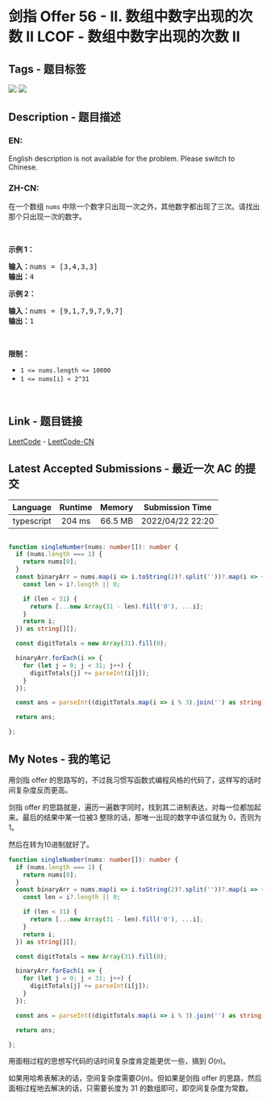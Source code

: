 
# 剑指 Offer 56 - II. 数组中数字出现的次数 II LCOF - 数组中数字出现的次数 II

## Tags - 题目标签

 <img src="https://img.shields.io/badge/Bit Manipulation-位运算-blue.svg">   <img src="https://img.shields.io/badge/Array-数组-blue.svg">  


## Description - 题目描述

### EN:
<p>English description is not available for the problem. Please switch to Chinese.</p>


### ZH-CN:
<p>在一个数组 <code>nums</code> 中除一个数字只出现一次之外，其他数字都出现了三次。请找出那个只出现一次的数字。</p>

<p>&nbsp;</p>

<p><strong>示例 1：</strong></p>

<pre><strong>输入：</strong>nums = [3,4,3,3]
<strong>输出：</strong>4
</pre>

<p><strong>示例 2：</strong></p>

<pre><strong>输入：</strong>nums = [9,1,7,9,7,9,7]
<strong>输出：</strong>1</pre>

<p>&nbsp;</p>

<p><strong>限制：</strong></p>

<ul>
	<li><code>1 &lt;= nums.length &lt;= 10000</code></li>
	<li><code>1 &lt;= nums[i] &lt; 2^31</code></li>
</ul>

<p>&nbsp;</p>



## Link - 题目链接

[LeetCode](https://leetcode.com/problems/shu-zu-zhong-shu-zi-chu-xian-de-ci-shu-ii-lcof/description/)  -  [LeetCode-CN](https://leetcode.cn/problems/shu-zu-zhong-shu-zi-chu-xian-de-ci-shu-ii-lcof/description/)
## Latest Accepted Submissions - 最近一次 AC 的提交


| Language | Runtime | Memory | Submission Time |
|:---:|:---:|:---:|:---:|
| typescript  | 204 ms | 66.5 MB | 2022/04/22 22:20 |

```typescript

function singleNumber(nums: number[]): number {
  if (nums.length === 1) {
    return nums[0];
  }
  const binaryArr = nums.map(i => i.toString(2)?.split(''))?.map(i => {
    const len = i?.length || 0;

    if (len < 31) {
      return [...new Array(31 - len).fill('0'), ...i];
    }
    return i;
  }) as string[][];

  const digitTotals = new Array(31).fill(0);

  binaryArr.forEach(i => {
    for (let j = 0; j < 31; j++) {
      digitTotals[j] += parseInt(i[j]);
    }
  });

  const ans = parseInt((digitTotals.map(i => i % 3).join('') as string), 2);

  return ans;

};

```
## My Notes - 我的笔记


用剑指 offer 的思路写的，不过我习惯写函数式编程风格的代码了，这样写的话时间复杂度反而更高。

剑指 offer 的思路就是，遍历一遍数字同时，找到其二进制表达，对每一位都加起来。最后的结果中某一位被3 整除的话，那唯一出现的数字中该位就为 0，否则为1。

然后在转为10进制就好了。

```typescript
function singleNumber(nums: number[]): number {
  if (nums.length === 1) {
    return nums[0];
  }
  const binaryArr = nums.map(i => i.toString(2)?.split(''))?.map(i => {
    const len = i?.length || 0;

    if (len < 31) {
      return [...new Array(31 - len).fill('0'), ...i];
    }
    return i;
  }) as string[][];

  const digitTotals = new Array(31).fill(0);

  binaryArr.forEach(i => {
    for (let j = 0; j < 31; j++) {
      digitTotals[j] += parseInt(i[j]);
    }
  });

  const ans = parseInt((digitTotals.map(i => i % 3).join('') as string), 2);

  return ans;

};
```

用面相过程的思想写代码的话时间复杂度肯定能更优一些，搞到 $O(n)$。

如果用哈希表解决的话，空间复杂度需要$O(n)$。但如果是剑指 offer 的思路，然后面相过程地去解决的话，只需要长度为 31 的数组即可，即空间复杂度为常数。


